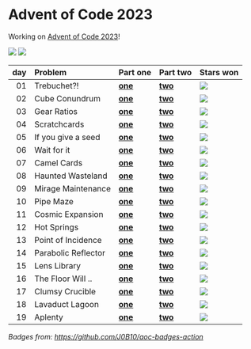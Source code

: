 # Advent of Code 2023

Working on [Advent of Code 2023](https://adventofcode.com/2023/)!

![](https://img.shields.io/badge/stars%20⭐-38-yellow) ![](https://img.shields.io/badge/days%20completed-19-red)

| day | Problem             | Part one                 | Part two                 | Stars won                                            |
|----:|:--------------------|:-------------------------|:-------------------------|:-----------------------------------------------------|
|  01 | Trebuchet?!         | [**one**](day01/one.py) | [**two**](day01/two.py) | ![](https://img.shields.io/badge/stars%20⭐-2-yellow) |
|  02 | Cube Conundrum      | [**one**](day02/one.py) | [**two**](day02/two.py) | ![](https://img.shields.io/badge/stars%20⭐-2-yellow) |
|  03 | Gear Ratios         | [**one**](day03/one.py) | [**two**](day03/two.py) | ![](https://img.shields.io/badge/stars%20⭐-2-yellow) |
|  04 | Scratchcards        | [**one**](day04/one.py) | [**two**](day04/two.py) | ![](https://img.shields.io/badge/stars%20⭐-2-yellow) |
|  05 | If you give a seed  | [**one**](day05/one.py) | [**two**](day05/two.py) | ![](https://img.shields.io/badge/stars%20⭐-2-yellow) |
|  06 | Wait for it         | [**one**](day06/one.py) | [**two**](day06/two.py) | ![](https://img.shields.io/badge/stars%20⭐-2-yellow) |
|  07 | Camel Cards         | [**one**](day07/one.py) | [**two**](day07/two.py) | ![](https://img.shields.io/badge/stars%20⭐-2-yellow) |
|  08 | Haunted Wasteland   | [**one**](day08/one.py) | [**two**](day08/two.py) | ![](https://img.shields.io/badge/stars%20⭐-2-yellow) |
|  09 | Mirage Maintenance  | [**one**](day09/one.py) | [**two**](day09/two.py) | ![](https://img.shields.io/badge/stars%20⭐-2-yellow) |
|  10 | Pipe Maze           | [**one**](day10/one.py) | [**two**](day10/two.py) | ![](https://img.shields.io/badge/stars%20⭐-2-yellow) |
|  11 | Cosmic Expansion    | [**one**](day11/one.py) | [**two**](day11/two.py) | ![](https://img.shields.io/badge/stars%20⭐-2-yellow) |
|  12 | Hot Springs         | [**one**](day12/one.py) | [**two**](day12/two.py) | ![](https://img.shields.io/badge/stars%20⭐-2-yellow) |
|  13 | Point of Incidence  | [**one**](day13/one.py) | [**two**](day13/two.py) | ![](https://img.shields.io/badge/stars%20⭐-2-yellow) |
|  14 | Parabolic Reflector | [**one**](day14/one.py) | [**two**](day14/two.py) | ![](https://img.shields.io/badge/stars%20⭐-2-yellow) |
|  15 | Lens Library        | [**one**](day15/one.py) | [**two**](day15/two.py) | ![](https://img.shields.io/badge/stars%20⭐-2-yellow) |
|  16 | The Floor Will ..   | [**one**](day16/one.py) | [**two**](day16/two.py) | ![](https://img.shields.io/badge/stars%20⭐-2-yellow) |
|  17 | Clumsy Crucible     | [**one**](day17/one.py) | [**two**](day17/two.py) | ![](https://img.shields.io/badge/stars%20⭐-2-yellow) |
|  18 | Lavaduct Lagoon     | [**one**](day18/one.py) | [**two**](day18/two.py) | ![](https://img.shields.io/badge/stars%20⭐-2-yellow) |
|  19 | Aplenty             | [**one**](day19/one.py) | [**two**](day19/two.py) | ![](https://img.shields.io/badge/stars%20⭐-2-yellow) |

*Badges from: https://github.com/J0B10/aoc-badges-action*

